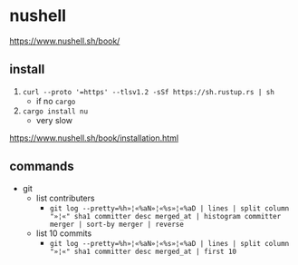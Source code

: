 # nushell
https://www.nushell.sh/book/
## install
1. `curl --proto '=https' --tlsv1.2 -sSf https://sh.rustup.rs | sh`
	- if no `cargo`
2. `cargo install nu`
	- very slow

https://www.nushell.sh/book/installation.html

## commands
- git
	- list contributers
		- `git log --pretty=%h»¦«%aN»¦«%s»¦«%aD | lines | split column "»¦«" sha1 committer desc merged_at | histogram committer merger | sort-by merger | reverse`
	- list 10 commits
		- `git log --pretty=%h»¦«%aN»¦«%s»¦«%aD | lines | split column "»¦«" sha1 committer desc merged_at | first 10`